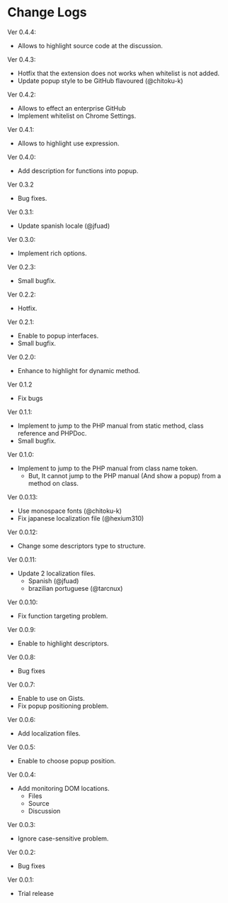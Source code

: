 # Change Logs

Ver 0.4.4:
- Allows to highlight source code at the discussion.

Ver 0.4.3:
- Hotfix that the extension does not works when whitelist is not added. 
- Update popup style to be GitHub flavoured (@chitoku-k)

Ver 0.4.2: 
- Allows to effect an enterprise GitHub
- Implement whitelist on Chrome Settings.

Ver 0.4.1: 
- Allows to highlight use expression.

Ver 0.4.0: 
- Add description for functions into popup.

Ver 0.3.2
- Bug fixes.

Ver 0.3.1:
- Update spanish locale (@jfuad)

Ver 0.3.0:
- Implement rich options.

Ver 0.2.3:
- Small bugfix.

Ver 0.2.2:
- Hotfix.

Ver 0.2.1:
- Enable to popup interfaces.
- Small bugfix.

Ver 0.2.0:
- Enhance to highlight for dynamic method.

Ver 0.1.2
- Fix bugs

Ver 0.1.1:
- Implement to jump to the PHP manual from static method, class reference and PHPDoc.
- Small bugfix.

Ver 0.1.0:
- Implement to jump to the PHP manual from class name token.
  - But, It cannot jump to the PHP manual (And show a popup) from a method on class.

Ver 0.0.13:
- Use monospace fonts (@chitoku-k)
- Fix japanese localization file (@hexium310) 

Ver 0.0.12:
- Change some descriptors type to structure.

Ver 0.0.11:
- Update 2 localization files.
  - Spanish (@jfuad)
  - brazilian portuguese (@tarcnux)

Ver 0.0.10:
- Fix function targeting problem.

Ver 0.0.9:
- Enable to highlight descriptors.

Ver 0.0.8:
- Bug fixes

Ver 0.0.7:
- Enable to use on Gists.
- Fix popup positioning problem.

Ver 0.0.6:
- Add localization files.

Ver 0.0.5:
- Enable to choose popup position.

Ver 0.0.4:
- Add monitoring DOM locations.
  - Files
  - Source
  - Discussion

Ver 0.0.3:
- Ignore case-sensitive problem.

Ver 0.0.2:
- Bug fixes

Ver 0.0.1:
- Trial release
